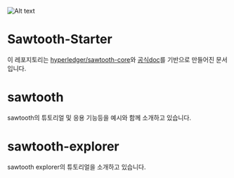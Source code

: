 ![Alt text](https://raw.githubusercontent.com/hyperledger/sawtooth-core/master/images/sawtooth_logo_light_blue-small.png)
# Sawtooth-Starter

이 레포지토리는 [hyperledger/sawtooth-core](https://github.com/hyperledger/sawtooth-core)와 [공식doc](https://sawtooth.hyperledger.org/docs/core/nightly/master/contents.html)를 기반으로 만들어진 문서입니다.  


# sawtooth
sawtooth의 튜토리얼 및 응용 기능등을 예시와 함께 소개하고 있습니다.

# sawtooth-explorer
sawtooth explorer의 튜토리얼을 소개하고 있습니다.